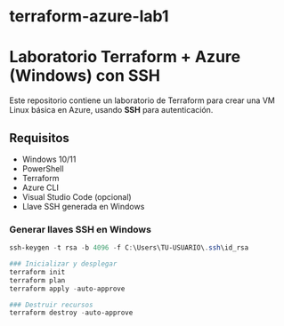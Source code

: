 # terraform-azure-lab1

# Laboratorio Terraform + Azure (Windows) con SSH

Este repositorio contiene un laboratorio de Terraform para crear una VM Linux básica en Azure, usando **SSH** para autenticación.

## Requisitos
- Windows 10/11
- PowerShell
- Terraform
- Azure CLI
- Visual Studio Code (opcional)
- Llave SSH generada en Windows

### Generar llaves SSH en Windows
```powershell
ssh-keygen -t rsa -b 4096 -f C:\Users\TU-USUARIO\.ssh\id_rsa

### Inicializar y desplegar
terraform init
terraform plan
terraform apply -auto-approve

### Destruir recursos
terraform destroy -auto-approve
